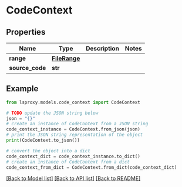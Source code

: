 # CodeContext


## Properties

Name | Type | Description | Notes
------------ | ------------- | ------------- | -------------
**range** | [**FileRange**](FileRange.md) |  | 
**source_code** | **str** |  | 

## Example

```python
from lsproxy.models.code_context import CodeContext

# TODO update the JSON string below
json = "{}"
# create an instance of CodeContext from a JSON string
code_context_instance = CodeContext.from_json(json)
# print the JSON string representation of the object
print(CodeContext.to_json())

# convert the object into a dict
code_context_dict = code_context_instance.to_dict()
# create an instance of CodeContext from a dict
code_context_from_dict = CodeContext.from_dict(code_context_dict)
```
[[Back to Model list]](../README.md#documentation-for-models) [[Back to API list]](../README.md#documentation-for-api-endpoints) [[Back to README]](../README.md)


